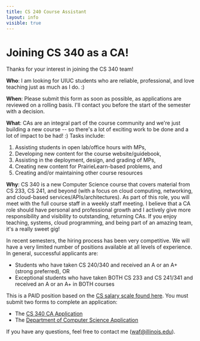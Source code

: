 ```yaml
---
title: CS 240 Course Assistant
layout: info
visible: true
---
```


# Joining CS 340 as a CA!

Thanks for your interest in joining the CS 340 team!  

**Who**: I am looking for UIUC students who are reliable, professional, and love teaching just as much as I do. :)  

**When**:  Please submit this form as soon as possible, as applications are reviewed on a rolling basis. I'll contact you before the start of the semester with a decision.

**What**: CAs are an integral part of the course community and we're just building a new course -- so there's a lot of exciting work to be done and a lot of impact to be had! :)  Tasks include:

1. Assisting students in open lab/office hours with MPs,
2. Developing new content for the course website/guidebook,
3. Assisting in the deployment, design, and grading of MPs,
4. Creating new content for PrairieLearn-based problems, and
5. Creating and/or maintaining other course resources

**Why**: CS 340 is a new Computer Science course that covers material from CS 233, CS 241, and beyond (with a focus on cloud computing, networking, and cloud-based services/APIs/architectures). As part of this role, you will meet with the full course staff in a weekly staff meeting. I believe that a CA role should have personal and professional growth and I actively give more responsibility and visibility to outstanding, returning CAs.  If you enjoy teaching, systems, cloud programming, and being part of an amazing team, it's a really sweet gig!

In recent semesters, the hiring process has been very competitive. We will have a very limited number of positions available at all levels of experience. In general, successful applicants are:

- Students who have taken CS 240/340 and received an A or an A+ (strong preferred),  OR
- Exceptional students who have taken BOTH CS 233 and CS 241/341 and received an A or an A+ in BOTH courses

This is a PAID position based on the [CS salary scale found here](https://course-assistants.cs.illinois.edu/rates).  You must submit two forms to complete an application:

- The [CS 340 CA Application](https://forms.gle/vB21Ls77259Hsnsa7)
- The [Department of Computer Science Application](https://opportunities.cs.illinois.edu/)

If you have any questions, feel free to contact me (waf@illinois.edu).


